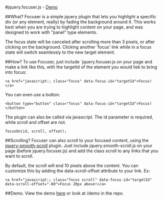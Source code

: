#jquery.focuser.js - [Demo](http://kraigh.github.io/jquery-focuser/)

##What?
Focuser is a simple jquery plugin that lets you highlight a specific div (or any element, really) by fading the background around it. This works best when you are trying to highlight content on your page, and was designed to work with "panel" type elements.

The focus state will be canceled after scrolling more than 3 pixels, or after clicking on the background. Clicking another 'focus' link while in a focus state will switch seamlessly to the new target element.

##How?
To use Focuser, just include `jquery.focuser.js on your page and make a link like this, with the targetId of the element you would liek to bring into focus:

    <a href="javascript:; class="focus" data-focus-id="targetId">Focus!</a>

You can even use a button:

    <button type="button" class="focus" data-focus-id="targetId">Focus!</button>

The plugin can also be called via javascript. The id parameter is required, while scroll and offset are not.

    focusOn(id, scroll, offset);
    
##Scrolling?
Focuser can also scroll to your focused content, using the [jquery-smooth-scroll](https://github.com/kswedberg/jquery-smooth-scroll) plugin. Just include jquery.smooth-scroll.js on your page (before jquery.focuser.js) and add the class scroll to any links that you want to scroll.

By default, the scroll will end 10 pixels above the content. You can customize this by adding the data-scroll-offset attribute to your link. Ex:

    <a href="javascript:; class="focus scroll" data-focus-id="targetId" data-scroll-offset="-60">Focus 20px above!</a>
    
##Demo.
View the demo [here](http://kraigh.github.io/jquery-focuser/) or look at /demo in the repo.
